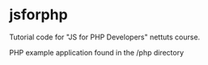 jsforphp
========

Tutorial code for "JS for PHP Developers" nettuts course.

PHP example application found in the /php directory
